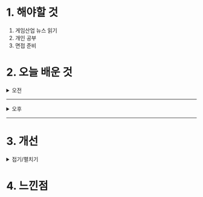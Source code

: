 
# 1. 해야할 것

1. 게임산업 뉴스 읽기 
2. 개인 공부  
3. 면접 준비



# 2. 오늘 배운 것

<details>
<summary>오전</summary>

## 오늘의 뉴스
11월 13일 수요일 오늘의 게임 뉴스

■ 스팀 무료 게임
Z Arena (인디, FPS, 좀비, 안한글)
https://store.steampowered.com/app/1411460/Z_Arena/

■ 하비게임즈, '궁수의 전설2' 정식 서비스 개시
하비게임즈는 11월 20일, 모바일 로그라이크 게임 '궁수의 전설2'를 정식 출시했습니다. 이 게임은 전작보다 다양한 신규 스킬과 스테이지를 통해 향상된 플레이 경험을 제공합니다. 또한, 2024 파리올림픽 양궁 금메달리스트 김우진 선수를 홍보 모델로 선정하여 다양한 프로모션을 진행하고 있습니다.  

■ 서브컬처 TPS '스트리노바' 22일 출시
iDreamsky는 11월 22일, 차세대 서브컬처 TPS 게임 '스트리노바(Strinova)'의 PC 버전을 글로벌 출시했습니다. 이 게임은 2D와 3D를 자유롭게 전환하는 '스트링화' 시스템을 통해 독특한 플레이 경험을 제공합니다. 출시 전 사전 등록자 수 600만 명을 달성하며 큰 관심을 받았으며, 현재 스팀과 에픽 게임 스토어 등 다양한 플랫폼에서 다운로드 가능합니다.  

■ 캐리버스, 파트너십 통해 베트남 대표 메타버스를 위한 초석 다진다
캐리버스는 베트남의 HDBank AMC 및 HANISA와 양해각서(MOU)를 체결하여, 2025년 베트남 웹3 시장 진출과 메타버스 생태계 구축을 위한 협력을 강화합니다. HDBank AMC는 베트남 최대 항공사인 비엣젯 항공 등을 보유한 소비코 그룹의 최대 주주로, 다양한 IP를 캐리버스에 제공할 예정이며, 공동으로 크립토 상품도 선보일 계획입니다. HANISA는 하노이 과학 기술 대학교(HUST)와 협력하여 메타버스 교육을 도입하고, AI 튜터와 공동 커리큘럼을 개발할 예정입니다.  

■ 나인헥타르 '회색낙원:마녀의 정원' 22일 출시
나인헥타르는 11월 22일, 신작 게임 '회색낙원:마녀의 정원'을 스팀과 스토브 플랫폼을 통해 정식 출시했습니다. 이 게임은 기억을 잃은 소녀가 다른 소녀들을 돕고 자신의 기억을 되찾기 위해 악몽의 세계를 탐험하는 내용을 담고 있으며, 빠른 전투 시스템과 서브컬처 스타일의 그래픽이 특징입니다. 또한, 핵앤슬래시, 액션 RPG, 비주얼 노벨, 마을 경영 등 다양한 장르의 요소를 결합하여 풍부한 게임 경험을 제공합니다.  

■ 문체부 선정 '독서경영' 우수직장 NHN
NHN은 문화체육관광부가 주최하는 '2024 대한민국 독서경영 우수직장' 인증을 획득했습니다. 사내 도서관 '라이브러리 딥'을 통해 다양한 도서와 전자책을 제공하며, 임직원 추천 도서 큐레이션과 저자 초청 강연 등 독서 프로그램을 운영한 점이 높은 평가를 받았습니다. NHN은 앞으로도 독서를 통한 자기계발과 조직 문화 혁신을 지속적으로 추구할 계획입니다.  

■ 디랩스 게임즈 YGG 플레이 서밋 참가
디랩스 게임즈는 11월 19일부터 24일까지 필리핀 마닐라에서 열리는 'YGG 플레이 서밋 2024'에 실버 스폰서로 참가하여, 개발 중인 '라그나로크'와 '복싱스타'를 소개하고 부스 방문자들에게 경품을 제공합니다. 또한, 권준모 대표는 11월 20일 세션에서 아시아 게임 시장의 노하우를 공유하며 참가자들의 관심을 받았습니다. YGG 플레이 서밋은 동남아 지역의 웹3 게임을 탐구하고 공유하는 글로벌 행사로, 다수의 웹3 기업가들이 참여하고 있습니다.  

■ WDG, 레드닷 디자인 어워드 본상 수상
종합 e스포츠 전문기업 WDG는 세계적 권위의 레드닷 디자인 어워드 2024에서 브랜드&커뮤니케이션 부문 본상인 '위너(Winner)'를 수상했습니다. 수상작은 WDG가 도입한 'E-Sports League Brand' 디자인 시스템으로, 이는 오버워치 챔피언스 시리즈 아시아 대회(OWCS Asia)에 적용되어 수십만 명의 시청자를 끌어모았습니다. 레드닷 디자인 어워드는 독일 디자인 협회가 주관하는 국제적인 디자인 공모전으로, 수상작들은 2025년 1월 12일까지 베를린 커뮤니케이션 박물관에서 전시될 예정입니다.  

■ SOOP, 라이엇게임즈와 협력 강화
SOOP은 11월 22일 글로벌 라이브 스트리밍 플랫폼을 정식 론칭하며, 동남아시아 및 영어권 시장으로의 확장을 발표했습니다. 특히, 인기 e스포츠 게임인 '발로란트'의 전용 페이지를 선보여 리그 일정과 경기 정보를 다양한 언어로 제공하고, 스트리머와 유저 간의 상호작용을 강화하는 기능들을 추가했습니다. 또한, 2025년 시즌에는 라이엇 게임즈와의 협력을 확대하여 '발로란트 챌린저스 동남아시아(VCT SEA)' 시즌의 독점 스트리밍 파트너로서 대회 전 과정을 공식 중계할 예정입니다.  

■ 뉴노멀소프트 신작 '창세기전3 리버스' 최초 공개
뉴노멀소프트는 '창세기전3'를 기반으로 한 신작 '창세기전3 리버스'의 인게임 이미지와 플레이 영상을 공식 홈페이지를 통해 최초로 공개했습니다. 영상에서는 주인공 살라딘과 히로인 셰라자드의 만남이 묘사되며, 진형 배치와 스킬 사용 등 전략적 요소를 확인할 수 있습니다. '창세기전3 리버스'는 2025년 초 출시를 목표로 개발 중입니다.  

■ 달팽이 중에 최강은 '최강달팽이'
큐씨플레이는 자사가 개발한 예측불가 어드벤처 RPG '최강달팽이'의 타이틀을 공개하고, 11월 28일부터 12월 11일까지 안드로이드 OS 이용자를 대상으로 CBT를 진행합니다. 이 게임은 지구 멸망 후 생존한 달팽이가 전 세계를 탐험하며 지구를 구하는 스토리로, 다양한 밈과 패러디, 블랙코미디 요소를 통해 유머를 제공합니다. CBT 참가 신청은 11월 27일까지 공식 홈페이지에서 가능합니다.  

■ '스타시드', V튜버 모리 칼리오페 OST 영상 공개
컴투스는 AI 육성 어반 판타지 RPG '스타시드: 아스니아 트리거'의 첫 번째 OST 'Brave New World'를 글로벌 인기 V튜버 모리 칼리오페의 커버 영상으로 공개했습니다. 이 곡은 용감하게 아름다운 신세계를 맞이하자는 희망을 담고 있으며, 모리 칼리오페와 게임 캐릭터 아이렌이 함께하는 고퀄리티 일러스트를 감상할 수 있습니다. '스타시드'는 11월 28일 전 세계 서비스를 목표로 다양한 이벤트와 프로모션을 진행 중입니다.  

■ '이나야-라이프 애프터 갓' 신규 액션 트레일러 공개
엑소제네시스 스튜디오는 2025년 초 출시 예정인 메트로배니아 게임 '이나야-라이프 애프터 갓'의 신규 액션 트레일러를 공개했습니다. 이 게임은 '워해머 40k'와 '패스파인더' 등 유명 게임 개발에 참여한 베테랑들과 디즈니, 블리자드 출신 아티스트들이 협력하여 개발 중이며, 화려한 2D 그래픽과 짜릿한 액션을 특징으로 합니다. 트레일러에서는 주인공 이나야가 강력한 콤보 공격으로 적들을 물리치고, 다양한 기술을 활용해 장애물을 극복하는 모습을 확인할 수 있습니다.  

■ '모모타로전철' 시리즈 첫 한국어화, 12월 12일 발매
유니아나는 '모모타로 전철 ~쇼와 헤이세이 레이와에서도 국룰!~ Korea Edition'을 12월 12일 닌텐도 스위치로 한국어화하여 출시한다고 발표했습니다. 이 게임은 플레이어가 전철 회사 사장이 되어 일본 전국을 여행하며 자산을 늘리는 파티 게임으로, 시리즈 최초로 한국어를 지원합니다. 한국어판에는 오리지널 열차 '모모철도 드래곤호'가 특전으로 제공되며, 다양한 모드를 통해 최대 4명이 함께 즐길 수 있습니다.  

■ [오피셜] '마타' 조세형, 프로게임단 T1에 코치로 합류
'마타' 조세형이 T1의 코치로 합류했습니다. 조세형은 2020년 은퇴 후 RNG 감독과 젠지 e스포츠 코치를 역임하며 지도자로서의 경력을 쌓았습니다. T1은 조세형 코치와 함께 미래를 기대한다고 밝혔습니다.  

■ 로블록스, 13세 미만 사용자에 안전기능 강화
로블록스는 13세 미만 사용자 안전 강화를 위해 부모가 자녀의 활동을 관리할 수 있는 보호 기능과 콘텐츠 라벨링 시스템을 도입했습니다. 콘텐츠는 라벨에 따라 접근이 제한되며, 채팅 기능도 부모 동의 없이 사용이 불가능합니다.

■ RPG로 돌아온 '테일즈런너', 어떤 게임일까?
'테일즈런너RPG'는 인기 IP '테일즈런너'의 세계관을 기반으로 한 서브컬처 수집형 RPG로, 원작 캐릭터와 동화 속 주인공들이 공존하는 동화나라에서의 모험을 다룹니다. 게임은 빠른 전환이 가능한 래피드턴 방식의 전략적 전투 시스템을 도입하여, 다양한 속성과 역할을 가진 캐릭터들의 조합을 통해 전략적인 전투를 즐길 수 있습니다. 또한, 원작의 향수를 느낄 수 있는 '카오스 레이드'와 '아누비스 점령전' 등의 콘텐츠를 제공하며, 하늘섬에서는 팜, 낚시, 오락실 등 다양한 생활 콘텐츠를 즐길 수 있습니다.  

■ 에릭 바론이 직접 선곡 '스타듀밸리' 오케스트라, 한국 온다
'지스타 2024'의 두 번째 날, 엠바크 스튜디오가 개발하고 넥슨이 서비스 예정인 신작 '아크 레이더스'의 공동 인터뷰가 진행되었습니다. 엠바크 스튜디오의 스벤 그런드버그 디렉터와 다니엘레 비텔리는, 게임이 PvE 루트슈터에서 PvP 요소가 도입된 익스트랙션 슈터로 장르를 변경하게 된 이유에 대해 설명했습니다. 또한, 게임의 핵심 요소인 '희망과 매력'을 담은 세계관과 게임 플레이에 대한 자세한 내용을 공유했습니다.  

■ [오피셜] KT 롤스터, '커즈' 문우찬과 3년 계약
KT 롤스터는 11월 21일 공식 SNS를 통해 정글러 '커즈' 문우찬과 3년 계약을 체결했다고 발표했습니다. '커즈'는 동선 설계와 상대 정글러와의 심리 싸움에 강점을 가진 성장형 정글러로 평가받으며, 안정적인 경기 운영 능력을 보유하고 있습니다. 이번 계약은 일반적인 계약 기간보다 긴 3년으로 체결되어 주목받고 있습니다.  

■ [오피셜] 위대한 정글러 '스코어' 고동빈, 친정팀 KT에 감독 복귀
KT 롤스터의 전설적인 정글러 '스코어' 고동빈이 팀의 감독으로 복귀했습니다. 고동빈 감독은 2019년 은퇴 후 군 복무를 마치고, 젠지 e스포츠의 감독을 역임한 바 있습니다. KT 롤스터는 고동빈 감독과 2년 계약을 체결하며, 그의 리더십 아래 새로운 도약을 기대하고 있습니다.  

■ [오피셜] T1, '톰' 임재현 코치와 2년 재계약
T1은 11월 21일 공식 SNS를 통해 '톰' 임재현 코치와의 계약을 2026년까지 연장했다고 발표했습니다. 임재현 코치는 2015년 SK텔레콤에서 선수로 활동한 후, 2022년 11월 T1의 코치로 복귀하여 팀의 밴픽 전략에서 뛰어난 능력을 보여주고 있습니다. T1은 임 코치와 함께 더 높은 목표를 향해 나아가겠다는 의지를 밝혔습니다.  

■ [이슈] 구글-게임4사 리베이트 의혹, "사실 아니다"
경제정의실천시민연합 등 시민단체들은 11월 21일 기자회견을 열고, 구글과 국내 게임사 4곳(엔씨소프트, 넷마블, 컴투스, 펄어비스)이 리베이트를 통해 불공정 이익을 취했다고 주장하며 공정거래위원회에 조사를 요청했습니다. 이들은 구글이 게임사들에게 리베이트를 제공하고, 인앱 결제를 유도하여 시장 지배력을 강화했다고 비판했습니다. 이에 대해 구글과 해당 게임사들은 리베이트 수수나 담합 행위는 없었다며 의혹을 부인했습니다.  

■ 마계가 된 학교, 던전 RPG '학원마경' 스팀 정식 출시
국내 개발사 피아이소프트가 제작한 던전 RPG '학원마경'이 11월 21일 스팀을 통해 글로벌 출시되었습니다. 이 게임은 천재지변으로 마계가 된 학교를 배경으로, 심볼 인카운터 방식을 도입하여 다이내믹한 플레이를 제공합니다. 추후 닌텐도 스위치 버전도 출시될 예정입니다.  

■ 엑스플라, '갤러리쓰리'와 헬로 팰 NFT 협업 이벤트 진행
엑스플라는 웹3 콘텐츠 솔루션 기업 갤러리쓰리와 협력하여 NFT 프로젝트 '헬로 팰' 이벤트를 진행하고, 갤러리쓰리는 엑스플라의 밸리데이터로 합류합니다. 이 협력을 통해 이용자들은 자신만의 'PAL ID 카드'를 제작하고, 이를 텔레그램 미니 앱을 통해 메신저 스티커로 활용할 수 있습니다. 엑스플라는 이러한 기능을 통해 커뮤니티 참여와 교류를 강화할 계획입니다.  

■ 애니모카 모카버스 1000만달러 투자 유치, "웹3 대중화 나선다"
애니모카 브랜드의 NFT 프로젝트 '모카버스'가 1,000만 달러(약 139억 9,400만 원)의 투자를 유치했습니다. 이번 투자에는 OKX벤처스, CMCC글로벌, 홍샨, 리퍼블릭 디지털 등이 참여했으며, 모카버스는 이를 통해 신원 인증 소프트웨어 개발 키트(SDK) '렐름(Realm)'을 개발하여 웹3 생태계의 상호 운용성을 강화할 계획입니다. 애니모카 브랜드의 얏 시우 회장은 이번 투자를 통해 디지털 재산권과 인터넷의 탈중앙화 시스템 발전을 이루겠다고 밝혔습니다.  

■ 갈라게임즈, ‘비트루’에 갈라체인 메인넷 통합
갈라게임즈는 11월 21일, 자사의 레이어1 블록체인인 '갈라체인'을 암호화폐 거래소 '비트루(Bitrue)'와 통합했다고 발표했습니다. 이로써 GALA 코인은 이더리움 네트워크를 통한 브릿지 과정 없이 비트루 계정으로 직접 입금하여 USDC, USDT, BTC 등과 교환할 수 있게 되었습니다. 또한, 비트루 사용자들은 내장된 갈라체인 지갑을 활용할 수 있으며, 향후 갈라체인 생태계 내 다른 토큰 통합도 기대됩니다. 갈라게임즈는 이번 파트너십을 통해 커뮤니티에 도움이 되는 파트너십을 구축하게 되어 기쁘다며, 앞으로도 완전한 분산화를 향해 계속 나아가겠다고 전했습니다.  


■ XPLA, 에이셔와 손잡고 AI 기반 AAA급 게임 개발 지원 프로그램 모집
XPLA는 에이셔와 협력하여 AI 기반 AAA급 게임 개발을 지원하는 프로그램을 시작했습니다. 총 1,000만 달러 규모의 이 프로그램은 12월 18일까지 신청을 받으며, 선정된 프로젝트에는 최대 50만 달러의 지원과 기술적 지원이 제공됩니다. XPLA는 웹3 기술과 수익 모델 구축을, 에이셔는 고성능 GPU 자원을 통해 개발을 지원할 예정입니다.  

■ 환세취호전 온라인, 24일까지 CBT 진행
'환세취호전 온라인'이 11월 21일부터 24일까지 CBT를 진행하며, 스토리 모드, PvE, PvP 콘텐츠 등 다양한 게임 요소를 체험할 수 있습니다. 이벤트 참여 시 루비, 소환권 등 보상도 제공됩니다. 자세한 내용은 공식 커뮤니티에서 확인 가능합니다.

■ 스토커2 - 최적화만 빼면 내 맘 속 GOTY
'스토커2: 초르노빌의 심장부'는 2024년 11월 20일 출시된 1인칭 슈팅 게임으로, 전작보다 발전된 심리스 오픈 월드와 향상된 비주얼을 통해 몰입감을 높였습니다. 게임은 방사능, 괴물, 이상 현상으로 가득한 '존(ZONE)'을 배경으로 하며, 플레이어의 선택에 따라 다양한 상호작용과 스토리 전개가 이루어집니다. 그러나 기술적 문제와 최적화 이슈로 인해 일부 플레이어들은 불편을 겪고 있습니다.  

■ [B매거진] 위메이드, '이미르' 경제에 블록체인 문법 도입한다
위메이드는 2025년 1분기 출시 예정인 신작 MMORPG '레전드 오브 이미르'에 블록체인 기술을 접목한 새로운 경제 시스템을 도입할 계획입니다. 게임 내 최상위 등급 아이템은 NFI(Non-Fungible Item)로 제작되어 고유 번호와 생성 날짜 등의 정보를 블록체인 기반 데이터베이스에 기록하여 투명성을 확보합니다. 또한, 이용자들은 거버넌스 주화를 통해 게임 내 의사 결정 과정에 참여할 수 있으며, 이는 주화 스테이킹이나 게임 플레이를 통해 획득 가능합니다. 위메이드는 이러한 시스템을 통해 아이템의 가치를 유지하고, 투명한 운영을 목표로 하고 있습니다.  

■ 게임 저작권 분쟁, 법률 정비와 교육 병행돼야
11월 21일, 국회에서 게임 저작권 문제를 다루는 토론회가 열렸습니다. 김윤덕 의원은 게임산업의 성장과 함께 저작권 침해 문제가 심각해지고 있다고 지적하며, 불법 복제와 무단 사용이 창작자의 권리를 침해하고 산업의 지속 가능성을 위협한다고 강조했습니다. 임오경 의원은 '데이브 더 다이버'와 같은 참신한 게임이 유사 타이틀로 인해 피해를 입고 있다고 언급하며, 유사 게임들로 인해 개발자와 소비자 모두 큰 피해를 보고 있다고 우려했습니다.  
</details>

****

<details>
<summary>오후</summary>


</details>

****


# 3. 개선


<details>
<summary>접기/펼치기</summary>


</details>



# 4. 느낀점


